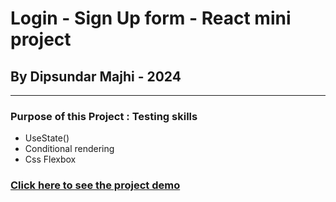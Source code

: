 # Login - Sign Up form - React mini project

## By Dipsundar Majhi - 2024

---

### Purpose of this Project : Testing skills

- UseState()
- Conditional rendering
- Css Flexbox

### [Click here to see the project demo](https://react-mini-project-01-login-signup-page.vercel.app/)
